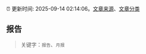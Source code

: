 :alarm_clock: 更新时间: 2025-09-14 02:14:06。[文章来源](/README.md)、[文章分类](/TAGS.md)

## 报告


> 关键字：`报告`、`月报`



